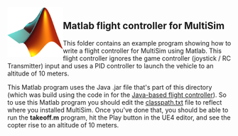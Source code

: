 <img src="logo.png" width=125 align="left">

## Matlab flight controller for MultiSim

This folder contains an example program showing how to write a flight controller for MultiSim using Matlab.
This flight controller ignores the game controller (joystick / RC Transmitter) input and uses a PID 
controller to launch the vehicle to an altitude of 10 meters.  

This Matlab program uses the Java .jar file that's part of this directory (which was build using the code in for
the [Java-based flight controller](https://github.com/simondlevy/MultiSim/tree/master/FlightControllers/java)).  So
to use this Matlab program you should edit the
[classpath.txt](https://github.com/simondlevy/MultiSim/blob/master/FlightControllers/matlab/javaclasspath.txt)
file to reflect where you installed MultiSim.  Once you've
done that, you should be able to run the <b>takeoff.m</b> program, hit the Play button in the UE4 editor, and see the
copter rise to an altitude of 10 meters.
